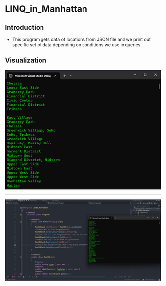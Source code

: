 # LINQ_in_Manhattan

## Introduction
- This program gets data of locations from JSON file and we print out specific set of data depending on conditions we use in queries.

## Visualization
![lab09](./Lab_09.png)

---
![lab09](./Lab_0901.png)

